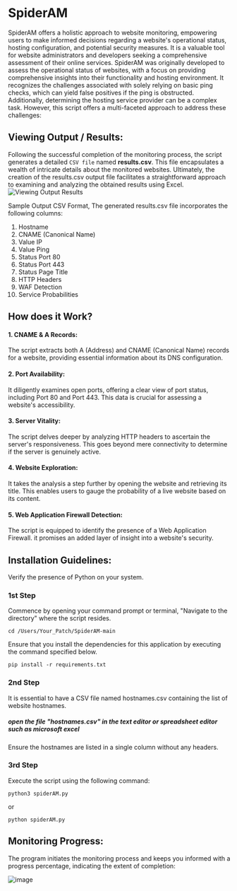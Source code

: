 # SpiderAM
SpiderAM offers a holistic approach to website monitoring, empowering users to make informed decisions regarding a website's operational status, hosting configuration, and potential security measures. It is a valuable tool for website administrators and developers seeking a comprehensive assessment of their online services.
SpiderAM was originally developed to assess the operational status of websites, with a focus on providing comprehensive insights into their functionality and hosting environment. It recognizes the challenges associated with solely relying on basic ping checks, which can yield false positives if the ping is obstructed. Additionally, determining the hosting service provider can be a complex task. However, this script offers a multi-faceted approach to address these challenges:

## Viewing Output / Results:
Following the successful completion of the monitoring process, the script generates a detailed `CSV file` named <strong>results.csv</strong>. This file encapsulates a wealth of intricate details about the monitored websites. Ultimately, the creation of the results.csv output file facilitates a straightforward approach to examining and analyzing the obtained results using Excel.
![Viewing Output Results](https://github.com/cyberhelper007/SpiderAM/assets/150381883/2191022e-54e0-4d72-a393-ab9dae79081f)

Sample Output CSV Format, The generated results.csv file incorporates the following columns:
1.	Hostname
2.	CNAME (Canonical Name)
3.	Value IP
4.	Value Ping
5.	Status Port 80
6.	Status Port 443
7.	Status Page Title
8.	HTTP Headers
9.	WAF Detection
10. Service Probabilities

## How does it Work?
#### 1.	CNAME & A Records:
The script extracts both A (Address) and CNAME (Canonical Name) records for a website, providing essential information about its DNS configuration.
#### 2. Port Availability: 
It diligently examines open ports, offering a clear view of port status, including Port 80 and Port 443. This data is crucial for assessing a website's accessibility.
#### 3. Server Vitality:
The script delves deeper by analyzing HTTP headers to ascertain the server's responsiveness. This goes beyond mere connectivity to determine if the server is genuinely active.
#### 4. Website Exploration: 
It takes the analysis a step further by opening the website and retrieving its title. This enables users to gauge the probability of a live website based on its content.
#### 5. Web Application Firewall Detection:
The script is equipped to identify the presence of a Web Application Firewall. it promises an added layer of insight into a website's security.


## Installation Guidelines:
Verify the presence of Python on your system.

### 1st Step

Commence by opening your command prompt or terminal, "Navigate to the directory" where the script resides. 
```
cd /Users/Your_Patch/SpiderAM-main
```

Ensure that you install the dependencies for this application by executing the command specified below.

```
pip install -r requirements.txt
```

### 2nd Step
It is essential to have a CSV file named hostnames.csv containing the list of website hostnames.
##### open the file "hostnames.csv" in the text editor or spreadsheet editor such as microsoft excel
Ensure the hostnames are listed in a single column without any headers.


### 3rd Step 
Execute the script using the following command:

```
python3 spiderAM.py 
```

or 

```
python spiderAM.py 
```

## Monitoring Progress:
The program initiates the monitoring process and keeps you informed with a progress percentage, indicating the extent of completion:

![image](https://github.com/cyberhelper007/SpiderAM/assets/150381883/43af1890-0d4f-4936-8be5-de422d2905e8)
